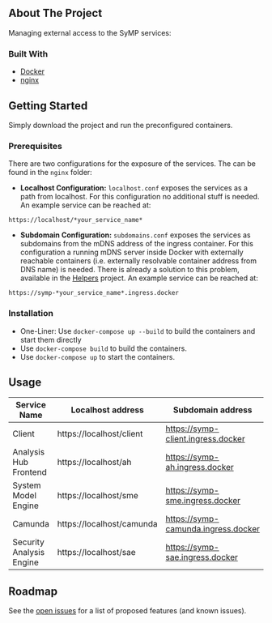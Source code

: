 ## About The Project

Managing external access to the SyMP services:

### Built With

* [Docker](https://docs.docker.com/docker-for-windows/install/)
* [nginx](https://www.nginx.com/)

## Getting Started

Simply download the project and run the preconfigured containers.

### Prerequisites

There are two configurations for the exposure of the services. The can be found in the `nginx` folder:

* **Localhost Configuration:** `localhost.conf` exposes the services as a path from localhost. For this configuration no additional stuff is needed. An example service can be reached at:
```
https://localhost/*your_service_name*
```

* **Subdomain Configuration:** `subdomains.conf` exposes the services as subdomains from the mDNS address of the ingress container. For this configuration a running mDNS server inside Docker with externally reachable containers (i.e. externally resolvable container address from DNS name) is needed. There is already a solution to this problem, available in the [Helpers](https://gitlab-ext.iosb.fraunhofer.de/symp/symp-helpers) project. An example service can be reached at:
```
https://symp-*your_service_name*.ingress.docker
```

### Installation

   - One-Liner: Use `docker-compose up --build` to build the containers and start them directly
   - Use `docker-compose build` to build the containers.
   - Use `docker-compose up` to start the containers.


## Usage

| Service Name           | Localhost address        | Subdomain address                  |
|------------------------|--------------------------|------------------------------------|
|Client                  | https://localhost/client | https://symp-client.ingress.docker |
|Analysis Hub Frontend   | https://localhost/ah     | https://symp-ah.ingress.docker     |
|System Model Engine     | https://localhost/sme    | https://symp-sme.ingress.docker    |
|Camunda                 | https://localhost/camunda| https://symp-camunda.ingress.docker|
|Security Analysis Engine| https://localhost/sae    | https://symp-sae.ingress.docker    |

## Roadmap

See the [open issues](https://gitlab-ext.iosb.fraunhofer.de/symp/symp-ingress/-/issues) for a list of proposed features (and known issues).